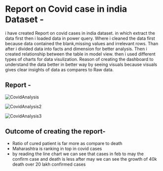 # Report on Covid case in india Dataset -
i have created Report on covid cases in india dataset. in which extract the data first then i loaded data in power query. 
Where i cleaned the data first because data contained the blank,missing values and irrelevant rows. 
Than after i divided data into facts and dimension for better analysis. Then i created relationship between the table in model view. 
then i used different types of charts for data visulization. Reason of creating the dashboard to understand the data better in better 
way by seeing visuals because visuals gives clear insights of data as compares to Raw data.

## Report -
![CovidAnalysis](https://github.com/user-attachments/assets/e70f2020-43e6-4f16-b2cf-01e2d6288678)

![CovidAnalysis2](https://github.com/user-attachments/assets/2856147e-4ea1-464a-b74b-e3ff53f1688c)

![CovidAnalysis3](https://github.com/user-attachments/assets/886b0687-8592-41ec-a15a-413cb6634632)


## Outcome of creating the report-
- Ratio of cured patient is far more as compare to death
- Maharashtra is ranking in top in covid cases
- by reading the line chart we can see that cases in feb to may the confirm case and death is less after may we can see the growth of 40k death over 20 lakh confirmed cases
  
